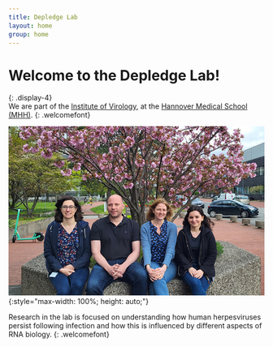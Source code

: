 ```yaml
---
title: Depledge Lab
layout: home
group: home
---
```


# Welcome to the Depledge Lab!
{: .display-4}
<br>
We are part of the [Institute of Virology](https://www.mhh.de/en/mhh-institutes/virology), at the [Hannover Medical School (MHH)](https://www.mhh.de/).
{: .welcomefont}

![Depledge lab Photo](static/img/team_photo_fi.jpg){:style="max-width: 100%; height: auto;"}

Research in the lab is focused on understanding how human herpesviruses persist following infection and how this is influenced by different aspects of RNA biology. 
{: .welcomefont}

